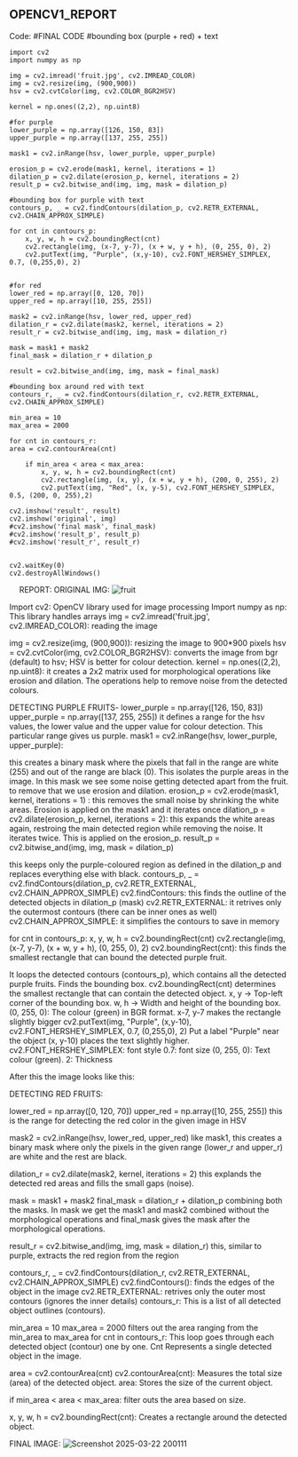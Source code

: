 ## OPENCV1_REPORT

Code:
    #FINAL CODE
    #bounding box (purple + red) + text

    import cv2
    import numpy as np
    
    img = cv2.imread('fruit.jpg', cv2.IMREAD_COLOR)
    img = cv2.resize(img, (900,900))
    hsv = cv2.cvtColor(img, cv2.COLOR_BGR2HSV)
    
    kernel = np.ones((2,2), np.uint8)
    
    #for purple
    lower_purple = np.array([126, 150, 83])
    upper_purple = np.array([137, 255, 255])
    
    mask1 = cv2.inRange(hsv, lower_purple, upper_purple)

    erosion_p = cv2.erode(mask1, kernel, iterations = 1)
    dilation_p = cv2.dilate(erosion_p, kernel, iterations = 2)
    result_p = cv2.bitwise_and(img, img, mask = dilation_p)
    
    #bounding box for purple with text
    contours_p, _ = cv2.findContours(dilation_p, cv2.RETR_EXTERNAL, cv2.CHAIN_APPROX_SIMPLE)
    
    for cnt in contours_p:
        x, y, w, h = cv2.boundingRect(cnt)
        cv2.rectangle(img, (x-7, y-7), (x + w, y + h), (0, 255, 0), 2)
        cv2.putText(img, "Purple", (x,y-10), cv2.FONT_HERSHEY_SIMPLEX, 0.7, (0,255,0), 2)
    
    
    #for red
    lower_red = np.array([0, 120, 70])
    upper_red = np.array([10, 255, 255])
    
    mask2 = cv2.inRange(hsv, lower_red, upper_red)
    dilation_r = cv2.dilate(mask2, kernel, iterations = 2)
    result_r = cv2.bitwise_and(img, img, mask = dilation_r)
    
    mask = mask1 + mask2
    final_mask = dilation_r + dilation_p

    result = cv2.bitwise_and(img, img, mask = final_mask)

    #bounding box around red with text
    contours_r, _ = cv2.findContours(dilation_r, cv2.RETR_EXTERNAL, cv2.CHAIN_APPROX_SIMPLE)

    min_area = 10
    max_area = 2000

    for cnt in contours_r:
    area = cv2.contourArea(cnt)

        if min_area < area < max_area:
            x, y, w, h = cv2.boundingRect(cnt)
            cv2.rectangle(img, (x, y), (x + w, y + h), (200, 0, 255), 2)
            cv2.putText(img, "Red", (x, y-5), cv2.FONT_HERSHEY_SIMPLEX, 0.5, (200, 0, 255),2)

    cv2.imshow('result', result)
    cv2.imshow('original', img)
    #cv2.imshow('final mask', final_mask)
    #cv2.imshow('result_p', result_p)
    #cv2.imshow('result_r', result_r)


    cv2.waitKey(0)
    cv2.destroyAllWindows()

 
REPORT:
ORIGINAL IMG: 
![fruit](https://github.com/user-attachments/assets/ca54fcd4-a823-46f3-9f7d-b81c4ad5c280)

Import cv2: OpenCV library used for image processing
Import numpy as np: This library handles arrays
img = cv2.imread('fruit.jpg', cv2.IMREAD_COLOR): reading the image
 
img = cv2.resize(img, (900,900)): resizing the image to 900*900 pixels
hsv = cv2.cvtColor(img, cv2.COLOR_BGR2HSV): converts the image from bgr (default) to hsv; HSV is better for colour detection.
kernel = np.ones((2,2), np.uint8): it creates a 2x2 matrix used for morphological operations like erosion and dilation. The operations help to remove noise from the detected colours.

DETECTING PURPLE FRUITS-
lower_purple = np.array([126, 150, 83])
upper_purple = np.array([137, 255, 255])
it defines a range for the hsv values, the lower value and the upper value for colour detection. This particular range gives us purple.
mask1 = cv2.inRange(hsv, lower_purple, upper_purple):
 
this creates a binary mask where the pixels that fall in the range are white (255) and out of the range are black (0). This isolates the purple areas in the image.
In this mask we see some noise getting detected apart from the fruit.
to remove that we use erosion and dilation.
erosion_p = cv2.erode(mask1, kernel, iterations = 1) : this removes the small noise by shrinking the white areas. Erosion is applied on the mask1 and it iterates once
dilation_p = cv2.dilate(erosion_p, kernel, iterations = 2): this expands the white areas again, restroing the main detected region while removing the noise. It iterates twice. This is applied on the erosion_p.
result_p = cv2.bitwise_and(img, img, mask = dilation_p)
 
this keeps only the purple-coloured region as defined in the dilation_p and replaces everything else with black.
contours_p, _ = cv2.findContours(dilation_p, cv2.RETR_EXTERNAL, cv2.CHAIN_APPROX_SIMPLE)
cv2.findContours: this finds the outline of the detected objects in dilation_p (mask)
cv2.RETR_EXTERNAL: it retrives only the outermost contours (there can be inner ones as well)
cv2.CHAIN_APPROX_SIMPLE: it simplifies the contours to save in memory

for cnt in contours_p:
    x, y, w, h = cv2.boundingRect(cnt)
    cv2.rectangle(img, (x-7, y-7), (x + w, y + h), (0, 255, 0), 2)
cv2.boundingRect(cnt): this finds the smallest rectangle that can bound the detected purple fruit.

It loops the detected contours (contours_p), which contains all the detected purple fruits.
Finds the bounding box.
 cv2.boundingRect(cnt) determines the smallest rectangle that can contain the detected object. 
x, y → Top-left corner of the bounding box.
w, h → Width and height of the bounding box.
(0, 255, 0): The colour (green) in BGR format.
x-7, y-7 makes the rectangle slightly bigger
    cv2.putText(img, "Purple", (x,y-10), cv2.FONT_HERSHEY_SIMPLEX, 0.7, (0,255,0), 2)
Put a label "Purple" near the object
(x, y-10) places the text slightly higher.
cv2.FONT_HERSHEY_SIMPLEX: font style
0.7: font size
(0, 255, 0): Text colour (green).
 2: Thickness


After this the image looks like this:
 



DETECTING RED FRUITS:

lower_red = np.array([0, 120, 70])
upper_red = np.array([10, 255, 255])
this is the range for detecting the red color in the given image in HSV

mask2 = cv2.inRange(hsv, lower_red, upper_red)
like mask1, this creates a binary mask where only the pixels in the given range (lower_r and upper_r) are white and the rest are black.

dilation_r = cv2.dilate(mask2, kernel, iterations = 2)
this explands the detected red areas and fills the small gaps (noise).

mask = mask1 + mask2
final_mask = dilation_r + dilation_p
combining both the masks. In mask we get the mask1 and mask2 combined without the morphological operations and final_mask gives the mask after the morphological operations.
 
result_r = cv2.bitwise_and(img, img, mask = dilation_r)
this, similar to purple, extracts the red region from the region

contours_r, _ = cv2.findContours(dilation_r, cv2.RETR_EXTERNAL, cv2.CHAIN_APPROX_SIMPLE)
cv2.findContours(): finds the edges of the object in the image
cv2.RETR_EXTERNAL: retrives only the outer most contours (ignores the inner details)
contours_r: This is a list of all detected object outlines (contours).

min_area = 10
max_area = 2000
filters out the area ranging from the min_area to max_area
for cnt in contours_r: This loop goes through each detected object (contour) one by one. Cnt Represents a single detected object in the image.

area = cv2.contourArea(cnt)
cv2.contourArea(cnt): Measures the total size (area) of the detected object.
area: Stores the size of the current object.

if min_area < area < max_area: filter outs the area based on size.

x, y, w, h = cv2.boundingRect(cnt): Creates a rectangle around the detected object.
 

FINAL IMAGE:
![Screenshot 2025-03-22 200111](https://github.com/user-attachments/assets/95a976f7-1280-47bc-ad1f-ab26484b890c)
